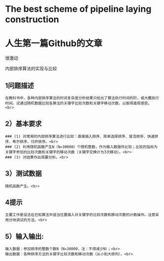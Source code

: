 # The best scheme of pipeline laying construction

人生第一篇Github的文章
===
很激动

内部排序算法的实现与比较<br>
## 1问题描述<br>
	在教科书中，各种内部排序算法的时间复杂度分析结果只给出了算法执行时间的阶，或大概执行时间。试通过随机数据比较各算法的关键字比较次数和关键字移动次数，以取得直观感受。<br>
## 2）基本要求<br>
	### (1) 对常用的内部排序算法进行比较：直接插入排序、简单选择排序、冒泡排序、快速排序、希尔排序、归并排序。<br>
	### (2) 利用随机函数产生N（N=30000）个随机整数，作为输入数据作比较；比较的指标为关键字参加的比较次数和关键字的移动次数（关键字交换计为3次移动）。<br>
	### (3) 对结果作出简要分析。<br>
## 3）测试数据<br>
	随机函数产生。<br>
## 4提示<br>
	主要工作是设法在已知算法中适当位置插入对关键字的比较次数和移动次数的计数操作。注意采用分块调试的方法。<br>
## 5）输入输出:<br>
	输入数据：参加排序的整数个数N（N=30000，注：不得减少N）；<br>
	输出数据：各种排序方法的关键字比较次数和移动次数（从小到大排列）。<br>
